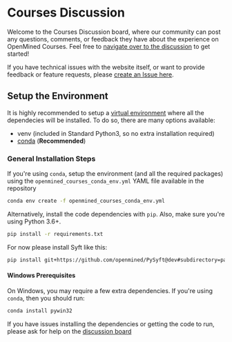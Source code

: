 # Courses Discussion

Welcome to the Courses Discussion board, where our community can post any questions, comments, or feedback they have about the experience on OpenMined Courses. Feel free to [navigate over to the discussion](https://github.com/OpenMined/courses/discussions) to get started!

If you have technical issues with the website itself, or want to provide feedback or feature requests, please [create an Issue here](https://github.com/OpenMined/openmined/issues).

## Setup the Environment

It is highly recommended to setup a [virtual environment](https://docs.python.org/3/tutorial/venv.html) where all
the dependecies will be installed. To do so, there are many options available:

- venv (included in Standard Python3, so no extra installation required)
- [conda](https://docs.conda.io/en/latest/miniconda.html) (**Recommended**)

### General Installation Steps

If you're using `conda`, setup the environment (and all the required packages) using the `openmined_courses_conda_env.yml`
YAML file available in the repository

```bash
conda env create -f openmined_courses_conda_env.yml
```

Alternatively, install the code dependencies with `pip`. Also, make sure you're using Python 3.6+.

```bash
pip install -r requirements.txt
```

For now please install Syft like this:

```bash
pip install git+https://github.com/openmined/PySyft@dev#subdirectory=packages/syft
```

#### Windows Prerequisites

On Windows, you may require a few extra dependencies. If you're using `conda`, then you should run:

```bash
conda install pywin32
```

If you have issues installing the dependencies or getting the code to run, please ask for help on the [discussion board](https://github.com/OpenMined/courses/discussions)
